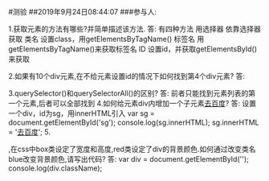 #测验
##2019年9月24日08:44:07
###参与人:

1.获取元素的方法有哪些?并简单描述该方法.
答:
   有四种方法
   用选择器   依靠选择器获取
   类名    设置class，用getElementsByTagName()
   标签名   用getElementsByTagName()来获取标签名
   ID      设置id，并获取getElementsById()来获取
   
2.如果有10个div元素,在不给元素设置id的情况下如何找到第4个div元素?
答:
     
3.querySelector()和querySelectorAll()的区别?
答:
   前者只能找到元素列表的第一个元素,后者可以全部找到
4.如何给元素div内增加一个子元素<a href="#">去百度</a>?
答:     设置一个div，id为sg，用innerHTML引入
       var sg = document.getElementById('sg');
       console.log(sg.innerHTML);
       sg.innerHTML = '<a href="#">去百度</a>';
5.<div class="box red">,在css中box类设定了宽度和高度,red类设定了div的背景颜色.如何通过改变类名blue改变背景颜色,请写出代码?
答:    var div = document.getElementById('');
        console.log(div.className);
   
     